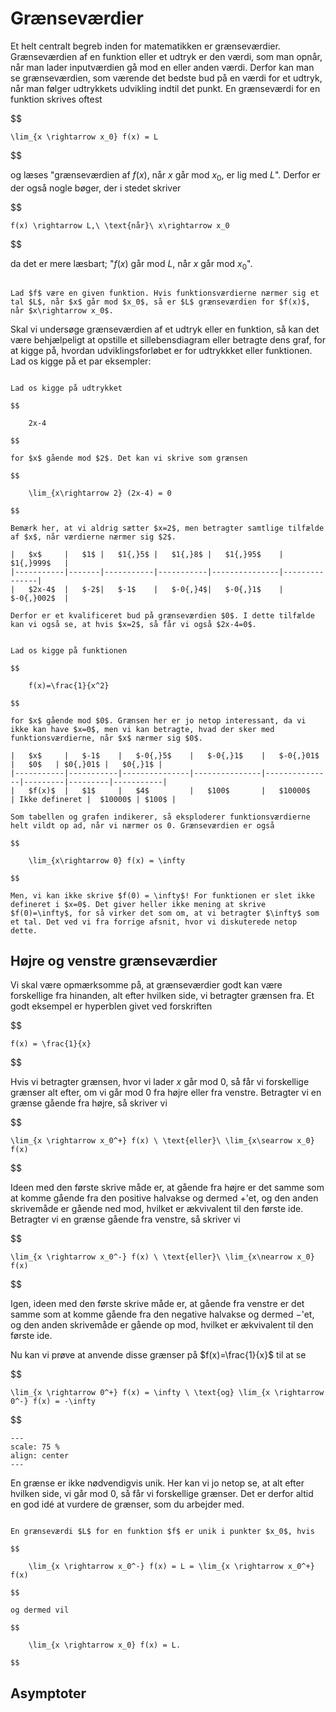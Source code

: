 # Grænseværdier

Et helt centralt begreb inden for matematikken er grænseværdier. Grænseværdien af en funktion eller et udtryk er den værdi, som man opnår, når man lader inputværdien gå mod en eller anden værdi. Derfor kan man se grænseværdien, som værende det bedste bud på en værdi for et udtryk, når man følger udtrykkets udvikling indtil det punkt. En grænseværdi for en funktion skrives oftest

$$

    \lim_{x \rightarrow x_0} f(x) = L

$$

og læses "grænseværdien af $f(x)$, når $x$ går mod $x_0$, er lig med $L$". Derfor er der også nogle bøger, der i stedet skriver 

$$

    f(x) \rightarrow L,\ \text{når}\ x\rightarrow x_0

$$

da det er mere læsbart; "$f(x)$ går mod $L$, når $x$ går mod $x_0$".

```{prf:definition} Grænseværdi

Lad $f$ være en given funktion. Hvis funktionsværdierne nærmer sig et tal $L$, når $x$ går mod $x_0$, så er $L$ grænseværdien for $f(x)$, når $x\rightarrow x_0$.

```

Skal vi undersøge grænseværdien af et udtryk eller en funktion, så kan det være behjælpeligt at opstille et sillebensdiagram eller betragte dens graf, for at kigge på, hvordan udviklingsforløbet er for udtrykkket eller funktionen. Lad os kigge på et par eksempler:

```{prf:eksempel}

Lad os kigge på udtrykket

$$

    2x-4
    
$$

for $x$ gående mod $2$. Det kan vi skrive som grænsen

$$

    \lim_{x\rightarrow 2} (2x-4) = 0

$$

Bemærk her, at vi aldrig sætter $x=2$, men betragter samtlige tilfælde af $x$, når værdierne nærmer sig $2$.

|   $x$     |   $1$ |   $1{,}5$ |   $1{,}8$ |   $1{,}95$    |   $1{,}999$   |
|-----------|-------|-----------|-----------|---------------|---------------|
|   $2x-4$  |   $-2$|   $-1$    |   $-0{,}4$|   $-0{,}1$    |   $-0{,}002$  |

Derfor er et kvalificeret bud på grænseværdien $0$. I dette tilfælde kan vi også se, at hvis $x=2$, så får vi også $2x-4=0$.

```

```{prf:eksempel}

Lad os kigge på funktionen

$$

    f(x)=\frac{1}{x^2}
    
$$

for $x$ gående mod $0$. Grænsen her er jo netop interessant, da vi ikke kan have $x=0$, men vi kan betragte, hvad der sker med funktionsværdierne, når $x$ nærmer sig $0$.

|   $x$     |   $-1$    |   $-0{,}5$    |   $-0{,}1$    |   $-0{,}01$   |   $0$   | $0{,}01$ |   $0{,}1$ |
|-----------|-----------|---------------|---------------|---------------|---------|---------|-----------|
|   $f(x)$  |   $1$     |   $4$         |   $100$       |   $10000$     | Ikke defineret |  $10000$ | $100$ |

Som tabellen og grafen indikerer, så eksploderer funktionsværdierne helt vildt op ad, når vi nærmer os 0. Grænseværdien er også

$$

    \lim_{x\rightarrow 0} f(x) = \infty

$$

Men, vi kan ikke skrive $f(0) = \infty$! For funktionen er slet ikke defineret i $x=0$. Det giver heller ikke mening at skrive $f(0)=\infty$, for så virker det som om, at vi betragter $\infty$ som et tal. Det ved vi fra forrige afsnit, hvor vi diskuterede netop dette.

```

## Højre og venstre grænseværdier

Vi skal være opmærksomme på, at grænseværdier godt kan være forskellige fra hinanden, alt efter hvilken side, vi betragter grænsen fra. Et godt eksempel er hyperblen givet ved forskriften

$$ 

    f(x) = \frac{1}{x}

$$

Hvis vi betragter grænsen, hvor vi lader $x$ går mod $0$, så får vi forskellige grænser alt efter, om vi går mod $0$ fra højre eller fra venstre. Betragter vi en grænse gående fra højre, så skriver vi

$$

    \lim_{x \rightarrow x_0^+} f(x) \ \text{eller}\ \lim_{x\searrow x_0} f(x)

$$

Ideen med den første skrive måde er, at gående fra højre er det samme som at komme gående fra den positive halvakse og dermed $+$'et, og den anden skrivemåde er gående ned mod, hvilket er ækvivalent til den første ide. Betragter vi en grænse gående fra venstre, så skriver vi

$$

    \lim_{x \rightarrow x_0^-} f(x) \ \text{eller}\ \lim_{x\nearrow x_0} f(x)

$$

Igen, ideen med den første skrive måde er, at gående fra venstre er det samme som at komme gående fra den negative halvakse og dermed $-$'et, og den anden skrivemåde er gående op mod, hvilket er ækvivalent til den første ide.

Nu kan vi prøve at anvende disse grænser på $f(x)=\frac{1}{x}$ til at se

$$

    \lim_{x \rightarrow 0^+} f(x) = \infty \ \text{og} \lim_{x \rightarrow 0^-} f(x) = -\infty

$$

```{figure} 1_x3.png
---
scale: 75 %
align: center
---
```

En grænse er ikke nødvendigvis unik. Her kan vi jo netop se, at alt efter hvilken side, vi går mod $0$, så får vi forskellige grænser. Det er derfor altid en god idé at vurdere de grænser, som du arbejder med.

```{prf:sætning} 

En grænseværdi $L$ for en funktion $f$ er unik i punkter $x_0$, hvis

$$

    \lim_{x \rightarrow x_0^-} f(x) = L = \lim_{x \rightarrow x_0^+} f(x)

$$

og dermed vil

$$

    \lim_{x \rightarrow x_0} f(x) = L.

$$

```

## Asymptoter


